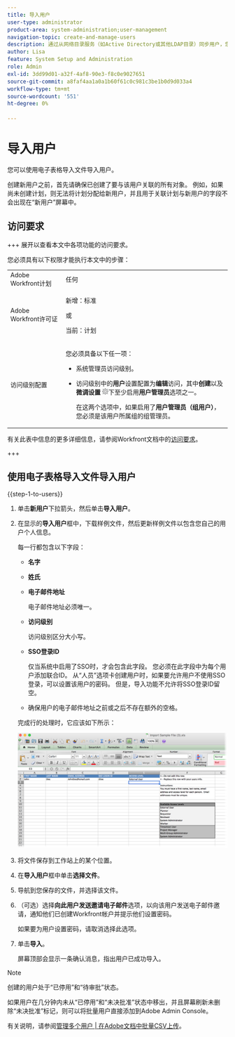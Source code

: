 ```yaml
---
title: 导入用户
user-type: administrator
product-area: system-administration;user-management
navigation-topic: create-and-manage-users
description: 通过从网络目录服务（如Active Directory或其他LDAP目录）同步用户，您可以将用户导入Adobe Workfront站点，也可以使用电子表格导入文件导入用户。
author: Lisa
feature: System Setup and Administration
role: Admin
exl-id: 3dd99d01-a32f-4af8-90e3-f8c0e9027651
source-git-commit: a8faf4aa1a0a1b60f61c0c981c3be1b0d9d033a4
workflow-type: tm+mt
source-wordcount: '551'
ht-degree: 0%

---
```


# 导入用户

<!--

>[!IMPORTANT]
>
>The procedure described on this page applies only to organizations that have not yet been onboarded to the Admin Console. If your organization has been onboarded to the Adobe Admin Console, you must perform this action through the Adobe Admin Console.
>
>For instructions on editing a user's profile in the Adobe Admin Console, see the section "Add users" in the article [Bulk Upload Users](https://helpx.adobe.com/cn/enterprise/using/bulk-upload-users.html) or contact your Adobe Admin Console Administrator.
>
>For a list of procedures that differ based on whether your organization has been onboarded to the Adobe Admin Console, see [Platform-based administration differences (Adobe Workfront/Adobe Business Platform)](../../../administration-and-setup/get-started-wf-administration/actions-in-admin-console.md).

-->

您可以使用电子表格导入文件导入用户。

创建新用户之前，首先请确保已创建了要与该用户关联的所有对象。 例如，如果尚未创建计划，则无法将计划分配给新用户，并且用于关联计划与新用户的字段不会出现在“新用户”屏幕中。

## 访问要求

+++ 展开以查看本文中各项功能的访问要求。

您必须具有以下权限才能执行本文中的步骤：

<table style="table-layout:auto"> 
 <col> 
 <col> 
 <tbody> 
  <tr> 
   <td role="rowheader">Adobe Workfront计划</td> 
   <td>任何</td> 
  </tr> 
  <tr> 
   <td role="rowheader">Adobe Workfront许可证</td> 
   <td><p>新增：标准</p><p>或</p><p>当前：计划</p></td> 
  </tr> 
  <tr> 
   <td role="rowheader">访问级别配置</td> 
   <td> <p>您必须具备以下任一项：</p> 
    <ul> 
     <li> <p>系统管理员访问级别。 </li> 
     <li> <p>访问级别中的<b>用户</b>设置配置为<b>编辑</b>访问，其中<b>创建</b>以及<b>微调设置</b> <img src="assets/gear-icon-in-access-levels.png">下至少启用<b>用户管理员</b>选项之一。 </p> <p>在这两个选项中，如果启用了<b>用户管理员（组用户）</b>，您必须是该用户所属组的组管理员。</p> </li> 
    </ul> </td> 
  </tr> 
 </tbody> 
</table>

有关此表中信息的更多详细信息，请参阅Workfront文档中的[访问要求](/help/quicksilver/administration-and-setup/add-users/access-levels-and-object-permissions/access-level-requirements-in-documentation.md)。

+++

## 使用电子表格导入文件导入用户

{{step-1-to-users}}

1. 单击&#x200B;**新用户**&#x200B;下拉箭头，然后单击&#x200B;**导入用户**。

1. 在显示的&#x200B;**导入用户**&#x200B;框中，下载样例文件，然后更新样例文件以包含您自己的用户个人信息。

   每一行都包含以下字段：

   * **名字**
   * **姓氏**
   * **电子邮件地址**

     电子邮件地址必须唯一。

   * **访问级别**

     访问级别区分大小写。

   * **SSO登录ID**

     仅当系统中启用了SSO时，才会包含此字段。 您必须在此字段中为每个用户添加联合ID。 从“人员”选项卡创建用户时，如果要允许用户不使用SSO登录，可以设置该用户的密码。 但是，导入功能不允许将SSO登录ID留空。

   * 确保用户的电子邮件地址之前或之后不存在额外的空格。

   完成行的处理时，它应该如下所示：

   ![importing-new-users.png](assets/importing-new-users.png)

1. 将文件保存到工作站上的某个位置。
1. 在&#x200B;**导入用户**&#x200B;框中单击&#x200B;**选择文件**。

1. 导航到您保存的文件，并选择该文件。
1. （可选）选择&#x200B;**向此用户发送邀请电子邮件**&#x200B;选项，以向该用户发送电子邮件邀请，通知他们已创建Workfront帐户并提示他们设置密码。

   如果要为用户设置密码，请取消选择此选项。

1. 单击&#x200B;**导入**。

   屏幕顶部会显示一条确认消息，指出用户已成功导入。

>[!NOTE]
>
>创建的用户处于“已停用”和“待审批”状态。
> 
>如果用户在几分钟内未从“已停用”和“未决批准”状态中移出，并且屏幕刷新未删除“未决批准”标记，则可以将批量用户直接添加到Adobe Admin Console。
>
>有关说明，请参阅[管理多个用户 | 在Adobe文档中批量CSV上传](https://helpx.adobe.com/cn/enterprise/using/bulk-upload-users.html)。
